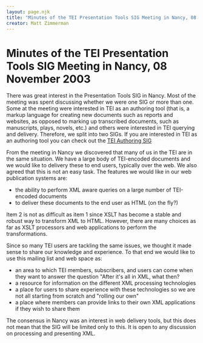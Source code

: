 ```yaml
---
layout: page.njk
title: "Minutes of the TEI Presentation Tools SIG Meeting in Nancy, 08 November 2003"
creator: Matt Zimmerman
---
```

# Minutes of the TEI Presentation Tools SIG Meeting in Nancy, 08 November 2003




There was great interest in the Presentation Tools SIG in Nancy. Most of the
 meeting was spent discussing whether we were one SIG or more than one. Some at
 the meeting were interested in TEI as an authoring tool (that is, a markup
 language for creating new documents such as reports and websites, as opposed to
 marking up transcribed documents, such as manuscripts, plays, novels, etc.) and
 others were interested in TEI querying and delivery. Therefore, we split into
 two SIGs. If you are interested in TEI as an authoring tool you can check out
 the [TEI Authoring
 SIG](/Activities/SIG/Authoring/)


From the meeting in Nancy we discovered that many of us in the TEI are in the
 same situation. We have a large body of TEI\-encoded documents and we would like
 to delivery these to end users, typically over the web. We also agreed that this
 is not an easy task. The features we would like in our web publication systems
 are: 


* the ability to perform XML aware queries on a large number of
 TEI\-encoded documents
* to deliver these documents to the end user as HTML (on the
 fly?)

 Item 2 is not as difficult as item 1 since XSLT has become a stable and
 robust way to transform XML to HTML. However, there are many choices as far as
 XSLT processors and web applications to perform the transformations.
 
 Since so many TEI users are tackling the same issues, we thought it made sense to
 share our knowledge and experience. To that end we would like to use this
 mailing list and web space as: 


* an area to which TEI members, subscribers, and users can come when
 they want to answer the question "After it's all in XML, what then?
* a resource for information on the different XML processing
 technologies
* a place for users to share experience with these technologies so we
 are not all starting from scratch and "rolling our own"
* a place where members can provide links to their own XML applications
 if they wish to share them


The consensus in Nancy was an interest in web delivery tools, but this does not
 mean that the SIG will be limited only to this. It is open to any discussion on
 processing and presenting XML. 





